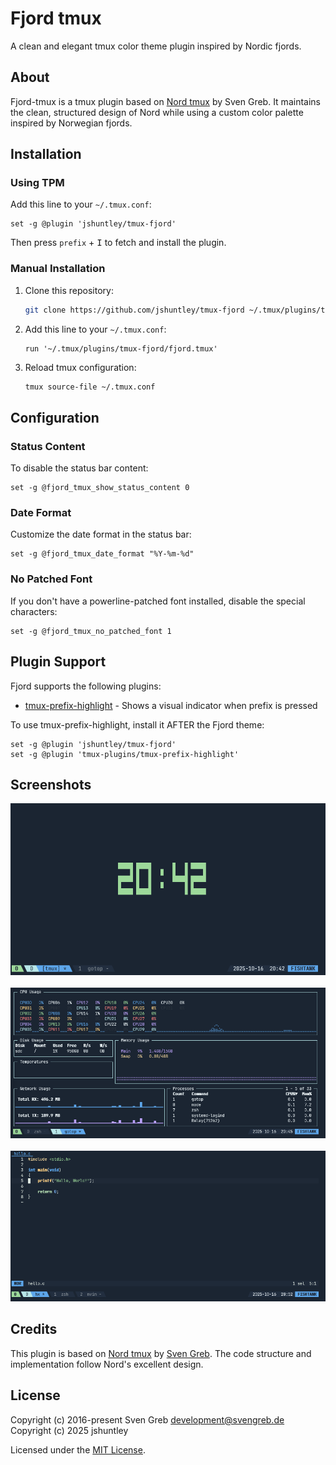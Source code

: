 # Fjord tmux

A clean and elegant tmux color theme plugin inspired by Nordic fjords.

## About

Fjord-tmux is a tmux plugin based on [Nord tmux](https://github.com/nordtheme/tmux) by Sven Greb. It maintains the clean, structured design of Nord while using a custom color palette inspired by Norwegian fjords.

## Installation

### Using TPM

Add this line to your `~/.tmux.conf`:

```tmux
set -g @plugin 'jshuntley/tmux-fjord'
```

Then press `prefix` + <kbd>I</kbd> to fetch and install the plugin.

### Manual Installation

1. Clone this repository:
   ```bash
   git clone https://github.com/jshuntley/tmux-fjord ~/.tmux/plugins/tmux-fjord
   ```

2. Add this line to your `~/.tmux.conf`:
   ```tmux
   run '~/.tmux/plugins/tmux-fjord/fjord.tmux'
   ```

3. Reload tmux configuration:
   ```bash
   tmux source-file ~/.tmux.conf
   ```

## Configuration

### Status Content

To disable the status bar content:

```tmux
set -g @fjord_tmux_show_status_content 0
```

### Date Format

Customize the date format in the status bar:

```tmux
set -g @fjord_tmux_date_format "%Y-%m-%d"
```

### No Patched Font

If you don't have a powerline-patched font installed, disable the special characters:

```tmux
set -g @fjord_tmux_no_patched_font 1
```

## Plugin Support

Fjord supports the following plugins:

- [tmux-prefix-highlight](https://github.com/tmux-plugins/tmux-prefix-highlight) - Shows a visual indicator when prefix is pressed

To use tmux-prefix-highlight, install it AFTER the Fjord theme:

```tmux
set -g @plugin 'jshuntley/tmux-fjord'
set -g @plugin 'tmux-plugins/tmux-prefix-highlight'
```
## Screenshots

![tmux clock](images/clock.png "Clock")
<br></br>
![tmux clock](images/gotop.png "gotop")
<br></br>
![tmux clock](images/helix.png "Helix")

## Credits

This plugin is based on [Nord tmux](https://github.com/nordtheme/tmux) by [Sven Greb](https://www.svengreb.de). The code structure and implementation follow Nord's excellent design.

## License

Copyright (c) 2016-present Sven Greb <development@svengreb.de>  
Copyright (c) 2025 jshuntley

Licensed under the [MIT License](LICENSE).
